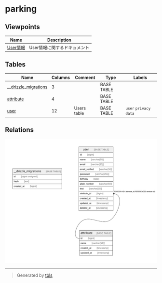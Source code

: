 # parking

## Viewpoints

| Name | Description |
| ---- | ----------- |
| [User情報](viewpoint-0.md) | User情報に関するドキュメント |

## Tables

| Name | Columns | Comment | Type | Labels |
| ---- | ------- | ------- | ---- | ------ |
| [__drizzle_migrations](__drizzle_migrations.md) | 3 |  | BASE TABLE |  |
| [attribute](attribute.md) | 4 |  | BASE TABLE |  |
| [user](user.md) | 12 | Users table | BASE TABLE | `user` `privacy data` |

## Relations

![er](schema.svg)

---

> Generated by [tbls](https://github.com/k1LoW/tbls)
